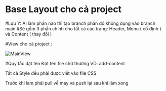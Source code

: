# Base Layout cho cả project 
#Lưu Ý: Ai làm phần nào thì tạo branch phần đó không đụng vào branch main 
#Sẽ gồm 3 phần chính cho tất cả các trang: Header, Menu ( cố định ) và Content ( thay đổi )

#View cho cả project : 



![MainView](https://user-images.githubusercontent.com/89732710/139791300-083db7a6-226e-498c-ab5f-760870b9ee3b.png)



#Quy tắc đặt tên
Đặt tên file chữ thường VD: add-content

Tất cả Style đều phải được viết vào file CSS

Trước khi làm phải pull về máy và push lại sau khi làm xong
